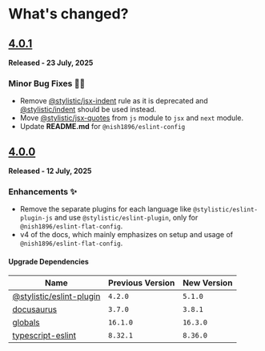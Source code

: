 # **What's changed?**

## [4.0.1](https://github.com/nishkohli96/eslint-config/tree/v4.0.0)
**Released - 23 July, 2025**

### Minor Bug Fixes 🔧🐞

- Remove [@stylistic/jsx-indent](https://eslint.style/rules/jsx-indent) rule as it is deprecated and [@stylistic/indent](https://eslint.style/rules/indent) should be used instead.
- Move [@stylistic/jsx-quotes](https://eslint.style/rules//jsx-quotes) from `js` module to `jsx` and `next` module.
- Update **README.md** for `@nish1896/eslint-config`

## [4.0.0](https://github.com/nishkohli96/eslint-config/tree/v4.0.0)
**Released - 12 July, 2025**

### Enhancements ✨

- Remove the separate plugins for each language like `@stylistic/eslint-plugin-js` and use `@stylistic/eslint-plugin`, only for `@nish1896/eslint-flat-config`.
- v4 of the docs, which mainly emphasizes on setup and usage of `@nish1896/eslint-flat-config`.

#### Upgrade Dependencies

| Name | Previous Version | New Version |
|-|-|-|
|[@stylistic/eslint-plugin](https://www.npmjs.com/package/@stylistic/eslint-plugin)| `4.2.0` | `5.1.0` |
|[docusaurus](https://docusaurus.io/)| `3.7.0` | `3.8.1` |
|[globals](https://www.npmjs.com/package/globals)| `16.1.0` | `16.3.0`|
|[typescript-eslint](https://www.npmjs.com/package/typescript-eslint)| `8.32.1` | `8.36.0` |
